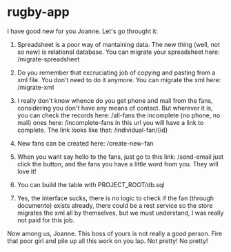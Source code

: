 # rugby-app

I have good new for you Joanne. Let's go throught it:

1. Spreadsheet is a poor way of mantaining data. The new thing (well, not so new) is relational database. You can migrate your spreadsheet here: 
    /migrate-spreadsheet

2. Do you remember that excruciating job of copying and pasting from a xml file. You don't need to do it anymore. You can migrate the xml here:
    /migrate-xml

3. I really don't know whence do you get phone and mail from the fans, considering you don't have any means of contact. But wherever it is, you can check the records here:
    /all-fans
the incomplete (no phone, no mail) ones here:
    /incomplete-fans
in this url you will have a link to complete. The link looks like that:
    /individual-fan/{id}
    
4. New fans can be created here:
    /create-new-fan

4. When you want say hello to the fans, just go to this link:
    /send-email
just click the button, and the fans you have a little word from you. They will love it!

5. You can build the table with PROJECT_ROOT/db.sql

6. Yes, the interface sucks, there is no logic to check if the fan (through documento) exists already, there could be a rest service so the store migrates the xml all by themselves, but we must understand, I was really not paid for this job.

Now among us, Joanne. This boss of yours is not really a good person. Fire that poor girl and pile up all this work on you lap. Not pretty! No pretty!
    
